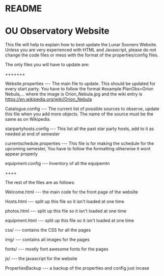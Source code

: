 README
=======================================================
OU Observatory Website
=======================================================

This file will help to explain how to best update the Lunar Sooners Website. Unless you are very experienced with HTML and Javascript, please do not change the code files or mess with the format of the properties/config files.

The only files you will have to update are:

+++++++

Website.properties          --- The main file to update. This should be updated for every start party. You have to follow the format #example PlanObs=Orion Nebula,... where the image is Orion_Nebula.jpg and the wiki entry is <https://en.wikipedia.org/wiki/Orion_Nebula>


Catalogue.config            --- The current list of possible sources to observe, update this file when you add more objects. The name of the source must be the same as on Wikipedia.

starpartyhosts.config       --- This list all the past star party hosts, add to it as needed at end of semester

currentschedule.properties  --- This file is for making the schedule for 
                            the upcoming semester, You have to follow the 
                            formatting otherwise it wont appear properly

equipment.config            --- Inventory of all the equipemtn

++++

The rest of the files are as follows:

Welcome.html  	  	    --- the main code for the front page of the website

Hosts.html              --- split up this file so it isn't loaded at one time

photos.html             --- split up this file so it isn't loaded at one time

equipment.html          --- split up this file so it isn't loaded at one time

css/                    --- contains the CSS for all the pages

img/                    --- contains all images for the pages

fonts/                  --- mostly font awesome fonts for the pages

js/                     --- the javascript for the website

PropertiesBackup        --- a backup of the properties and config just incase

